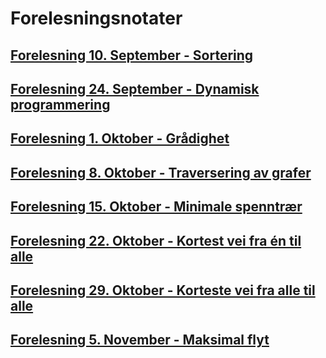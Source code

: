 # Forelesningsnotater

## [Forelesning 10. September - Sortering](./10sep)

## [Forelesning 24. September - Dynamisk programmering](./24sep)

## [Forelesning 1. Oktober - Grådighet](./1okt)

## [Forelesning 8. Oktober - Traversering av grafer](./8okt)

## [Forelesning 15. Oktober - Minimale spenntrær](./15okt)

## [Forelesning 22. Oktober - Kortest vei fra én til alle](./22okt)

## [Forelesning 29. Oktober - Korteste vei fra alle til alle](./29okt)

## [Forelesning 5. November - Maksimal flyt](./5nov)

